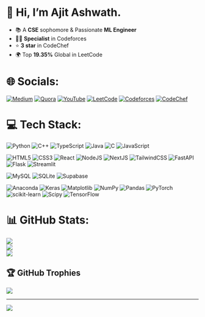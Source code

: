 # 👋 Hi, I’m Ajit Ashwath.
- 📚 A **CSE** sophomore & Passionate **ML Engineer**
- 🧑‍💻 **Specialist** in Codeforces<br>
- ⭐ **3 star** in CodeChef<br>
- 🌍 Top **19.35%** Global in LeetCode<br>

<!--
### 🚀 Current Work:
- 🛸 Working on some personal projects<br>
- 📝 Started some open source

### 📚 Learning:
- 📈 Focusing on ML projects and DSA<br>

### 📝 Research:
- Writing a Research Paper on **FL**

-->
# 🌐 Socials:
[![Medium](https://img.shields.io/badge/Medium-12100E?logo=medium&logoColor=white)](https://medium.com/@ajitashwathr18) [![Quora](https://img.shields.io/badge/Quora-%23B92B27.svg?logo=Quora&logoColor=white)](https://quora.com/profile/Ajit-Ashwath-2) [![YouTube](https://img.shields.io/badge/YouTube-%23FF0000.svg?logo=YouTube&logoColor=white)](https://youtube.com/channel/UCAVna0kTkKTMaB9l-7-9eGQ) [![LeetCode](https://img.shields.io/badge/LeetCode-000000?logo=LeetCode&logoColor=#white)](https://leetcode.com/u/introvertedcapybara/) [![Codeforces](https://img.shields.io/badge/Codeforces-000000?logo=Codeforces&logoColor=#white)](https://codeforces.com/profile/introvertedcapybara) [![CodeChef](https://img.shields.io/badge/CodeChef-%23964B00.svg?logo=CodeChef&logoColor=white)](https://www.codechef.com/users/introcapybara)

# 💻 Tech Stack:
![Python](https://img.shields.io/badge/python-3670A0?style=for-the-badge&logo=python&logoColor=ffdd54) ![C++](https://img.shields.io/badge/c++-%2300599C.svg?style=for-the-badge&logo=c%2B%2B&logoColor=white)
![TypeScript](https://img.shields.io/badge/typescript-%23007ACC.svg?style=for-the-badge&logo=typescript&logoColor=white) ![Java](https://img.shields.io/badge/java-%23ED8B00.svg?style=for-the-badge&logo=openjdk&logoColor=white) ![C](https://img.shields.io/badge/c-%2300599C.svg?style=for-the-badge&logo=c&logoColor=white) ![JavaScript](https://img.shields.io/badge/javascript-%23323330.svg?style=for-the-badge&logo=javascript&logoColor=%23F7DF1E)

![HTML5](https://img.shields.io/badge/html5-%23E34F26.svg?style=for-the-badge&logo=html5&logoColor=white) ![CSS3](https://img.shields.io/badge/css3-%231572B6.svg?style=for-the-badge&logo=css3&logoColor=white) ![React](https://img.shields.io/badge/react-%231572B6.svg?style=for-the-badge&logo=react&logoColor=white) ![NodeJS](https://img.shields.io/badge/node.js-6DA55F?style=for-the-badge&logo=node.js&logoColor=white) ![NextJS](https://img.shields.io/badge/Next-black?style=for-the-badge&logo=next.js&logoColor=white) ![TailwindCSS](https://img.shields.io/badge/tailwindcss-%2338B2AC.svg?style=for-the-badge&logo=tailwind-css&logoColor=white) ![FastAPI](https://img.shields.io/badge/FastAPI-005571?style=for-the-badge&logo=fastapi) ![Flask](https://img.shields.io/badge/flask-%23000.svg?style=for-the-badge&logo=flask&logoColor=white) ![Streamlit](https://img.shields.io/badge/Streamlit-%23FE4B4B.svg?style=for-the-badge&logo=streamlit&logoColor=white)

![MySQL](https://img.shields.io/badge/mysql-4479A1.svg?style=for-the-badge&logo=mysql&logoColor=white) ![SQLite](https://img.shields.io/badge/sqlite-%2307405e.svg?style=for-the-badge&logo=sqlite&logoColor=white)  ![Supabase](https://img.shields.io/badge/Supabase-3ECF8E?style=for-the-badge&logo=supabase&logoColor=white) 

![Anaconda](https://img.shields.io/badge/Anaconda-%2344A833.svg?style=for-the-badge&logo=anaconda&logoColor=white) ![Keras](https://img.shields.io/badge/Keras-%23D00000.svg?style=for-the-badge&logo=Keras&logoColor=white) ![Matplotlib](https://img.shields.io/badge/Matplotlib-%23ffffff.svg?style=for-the-badge&logo=Matplotlib&logoColor=black) ![NumPy](https://img.shields.io/badge/numpy-%23013243.svg?style=for-the-badge&logo=numpy&logoColor=white) ![Pandas](https://img.shields.io/badge/pandas-%23150458.svg?style=for-the-badge&logo=pandas&logoColor=white) ![PyTorch](https://img.shields.io/badge/PyTorch-%23EE4C2C.svg?style=for-the-badge&logo=PyTorch&logoColor=white) ![scikit-learn](https://img.shields.io/badge/scikit--learn-%23F7931E.svg?style=for-the-badge&logo=scikit-learn&logoColor=white) ![Scipy](https://img.shields.io/badge/SciPy-%230C55A5.svg?style=for-the-badge&logo=scipy&logoColor=%white) ![TensorFlow](https://img.shields.io/badge/TensorFlow-%23FF6F00.svg?style=for-the-badge&logo=TensorFlow&logoColor=white) 

# 📊 GitHub Stats:
![](https://github-readme-stats.vercel.app/api?username=ajitashwathr10&theme=midnight-purple&hide_border=false&include_all_commits=false&count_private=false)<br/>
![](https://github-readme-streak-stats.herokuapp.com/?user=ajitashwathr10&theme=midnight-purple&hide_border=false)<br/>
![](https://github-readme-stats.vercel.app/api/top-langs/?username=ajitashwathr10&theme=midnight-purple&hide_border=false&include_all_commits=false&count_private=false&layout=compact)

## 🏆 GitHub Trophies
![](https://github-profile-trophy.vercel.app/?username=ajitashwathr10&theme=radical&no-frame=true&no-bg=false&margin-w=4)

---
[![](https://visitcount.itsvg.in/api?id=ajitashwathr10&icon=0&color=11)](https://visitcount.itsvg.in)
